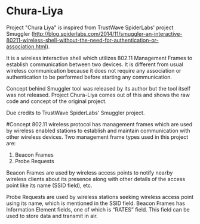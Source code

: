 # Chura-Liya
Project "Chura Liya" is inspired from TrustWave SpiderLabs' project Smuggler (http://blog.spiderlabs.com/2014/11/smuggler-an-interactive-80211-wireless-shell-without-the-need-for-authentication-or-association.html).

It is a wireless interactive shell which utilizes 802.11 Management Frames to establish communication between two devices. It is different from usual wireless communication because it does not require any association or authentication to be performed before starting any communication.

Concept behind Smuggler tool was released by its author but the tool itself was not released. Project Chura-Liya comes out of this and shows the raw code and concept of the original project.

Due credits to TrustWave SpiderLabs' Smuggler project.

#Concept
802.11 wireless protocol has management frames which are used by wireless enabled stations to establish and maintain communication with other wireless devices. Two management frame types used in this project are:
  1. Beacon Frames
  2. Probe Requests

Beacon Frames are used by wireless access points to notify nearby wireless clients about its presence along with other details of the access point like its name (SSID field), etc.

Probe Requests are used by wireless stations seeking wireless access point using its name, which is mentioned in the SSID field.
Beacon Frames has Information Element fields, one of which is “RATES” field. This field can be used to store data and transmit in air.
